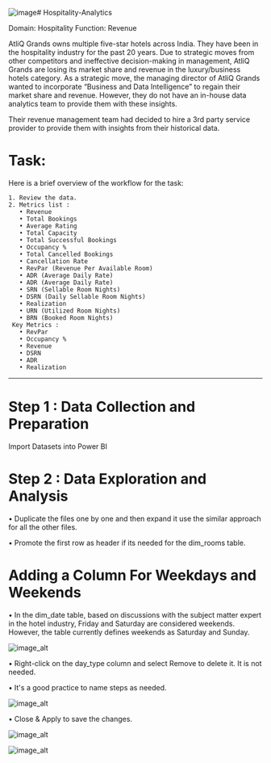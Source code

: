 ![image](https://github.com/user-attachments/assets/e8a40c86-35bd-49b9-b7af-0f6fa9db48f7)# Hospitality-Analytics

Domain:  Hospitality       Function: Revenue

  AtliQ Grands owns multiple five-star hotels across India. They have been in the hospitality industry for the past 20 years. 
  Due to strategic moves from other competitors and ineffective decision-making in management, AtliQ Grands are losing its 
  market share and revenue in the luxury/business hotels category. As a strategic move, the managing director of AtliQ Grands
  wanted to incorporate “Business and Data Intelligence” to regain their market share and revenue. However, they do not have
  an in-house data analytics team to provide them with these insights.

  Their revenue management team had decided to hire a 3rd party service provider to provide them with insights from their 
  historical data.

# Task:  

  Here is a brief overview of the workflow for the task:

    1. Review the data.
    2. Metrics list :
       • Revenue
       • Total Bookings
       • Average Rating
       • Total Capacity
       • Total Successful Bookings
       • Occupancy % 
       • Total Cancelled Bookings
       • Cancellation Rate
       • RevPar (Revenue Per Available Room)
       • ADR (Average Daily Rate)
       • ADR (Average Daily Rate)
       • SRN (Sellable Room Nights)
       • DSRN (Daily Sellable Room Nights)
       • Realization
       • URN (Utilized Room Nights)
       • BRN (Booked Room Nights)
     Key Metrics :
       • RevPar 
       • Occupancy %
       • Revenue
       • DSRN
       • ADR
       • Realization 
--------------------------------------------------------------------------------------------------------------------------------

# Step 1 : Data Collection and Preparation

Import Datasets into Power BI

# Step 2 : Data Exploration and Analysis

• Duplicate the files one by one and then expand it use the similar approach for all the other files.

• Promote the first row as header if its needed for the dim_rooms table.

# Adding a Column For Weekdays and Weekends

• In the dim_date table, based on discussions with the subject matter expert in the hotel industry, Friday and Saturday
  are considered weekends. However, the table currently defines weekends as Saturday and Sunday.

![image_alt]()

• Right-click on the day_type column and select Remove to delete it. It is not needed.

• It's a good practice to name steps as needed.

![image_alt]()

• Close & Apply to save the changes.

![image_alt]()

![image_alt]()

